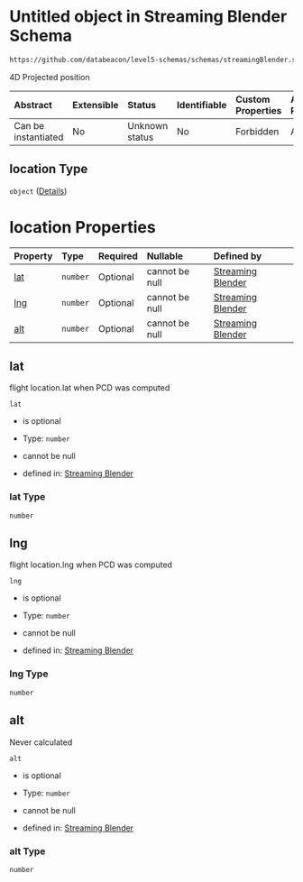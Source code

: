 # Untitled object in Streaming Blender Schema

```txt
https://github.com/databeacon/level5-schemas/schemas/streamingBlender.schema.json#/properties/pcds/properties/intruder/properties/location
```

4D Projected position

| Abstract            | Extensible | Status         | Identifiable | Custom Properties | Additional Properties | Access Restrictions | Defined In                                                                                      |
| :------------------ | :--------- | :------------- | :----------- | :---------------- | :-------------------- | :------------------ | :---------------------------------------------------------------------------------------------- |
| Can be instantiated | No         | Unknown status | No           | Forbidden         | Allowed               | none                | [streamingBlender.schema.json\*](../../out/streamingBlender.schema.json "open original schema") |

## location Type

`object` ([Details](streamingblender-properties-pcds-properties-intruder-properties-location.md))

# location Properties

| Property    | Type     | Required | Nullable       | Defined by                                                                                                                                                                                                                                                                  |
| :---------- | :------- | :------- | :------------- | :-------------------------------------------------------------------------------------------------------------------------------------------------------------------------------------------------------------------------------------------------------------------------- |
| [lat](#lat) | `number` | Optional | cannot be null | [Streaming Blender](streamingblender-properties-pcds-properties-intruder-properties-location-properties-lat.md "https://github.com/databeacon/level5-schemas/schemas/streamingBlender.schema.json#/properties/pcds/properties/intruder/properties/location/properties/lat") |
| [lng](#lng) | `number` | Optional | cannot be null | [Streaming Blender](streamingblender-properties-pcds-properties-intruder-properties-location-properties-lng.md "https://github.com/databeacon/level5-schemas/schemas/streamingBlender.schema.json#/properties/pcds/properties/intruder/properties/location/properties/lng") |
| [alt](#alt) | `number` | Optional | cannot be null | [Streaming Blender](streamingblender-properties-pcds-properties-intruder-properties-location-properties-alt.md "https://github.com/databeacon/level5-schemas/schemas/streamingBlender.schema.json#/properties/pcds/properties/intruder/properties/location/properties/alt") |

## lat

flight location.lat when PCD was computed

`lat`

*   is optional

*   Type: `number`

*   cannot be null

*   defined in: [Streaming Blender](streamingblender-properties-pcds-properties-intruder-properties-location-properties-lat.md "https://github.com/databeacon/level5-schemas/schemas/streamingBlender.schema.json#/properties/pcds/properties/intruder/properties/location/properties/lat")

### lat Type

`number`

## lng

flight location.lng when PCD was computed

`lng`

*   is optional

*   Type: `number`

*   cannot be null

*   defined in: [Streaming Blender](streamingblender-properties-pcds-properties-intruder-properties-location-properties-lng.md "https://github.com/databeacon/level5-schemas/schemas/streamingBlender.schema.json#/properties/pcds/properties/intruder/properties/location/properties/lng")

### lng Type

`number`

## alt

Never calculated

`alt`

*   is optional

*   Type: `number`

*   cannot be null

*   defined in: [Streaming Blender](streamingblender-properties-pcds-properties-intruder-properties-location-properties-alt.md "https://github.com/databeacon/level5-schemas/schemas/streamingBlender.schema.json#/properties/pcds/properties/intruder/properties/location/properties/alt")

### alt Type

`number`
